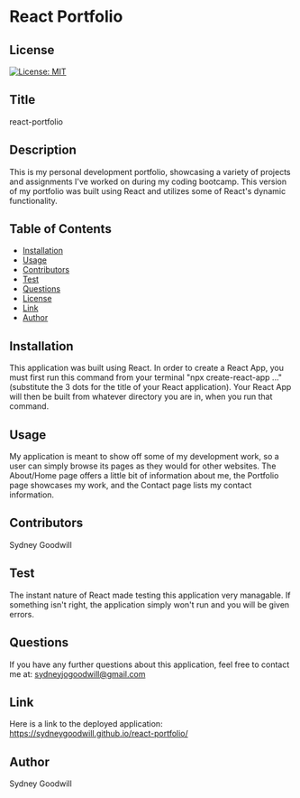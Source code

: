 # React Portfolio
## License
  [![License: MIT](https://img.shields.io/badge/License-IPL%201.0-blue.svg)](https://opensource.org/licenses/IPL-1.0)

  ## Title
  react-portfolio

  ## Description
  This is my personal development portfolio, showcasing a variety of projects and assignments I've worked on during my coding bootcamp. This version of my portfolio was built using React and utilizes some of React's dynamic functionality.

  ## Table of Contents
  * [Installation](#install)
  * [Usage](#usage)
  * [Contributors](#contributors)
  * [Test](#test)
  * [Questions](#questions)
  * [License](#license)
  * [Link](#link)
  * [Author](#author)
  
  ## Installation
  This application was built using React. In order to create a React App, you must first run this command from your terminal "npx create-react-app ..." (substitute the 3 dots for the title of your React application). Your React App will then be built from whatever directory you are in, when you run that command.

  ## Usage
  My application is meant to show off some of my development work, so a user can simply browse its pages as they would for other websites. The About/Home page offers a little bit of information about me, the Portfolio page showcases my work, and the Contact page lists my contact information.

  ## Contributors
  Sydney Goodwill

  ## Test
  The instant nature of React made testing this application very managable. If something isn't right, the application simply won't run and you will be given errors.

  ## Questions
  If you have any further questions about this application, feel free to contact me at: sydneyjogoodwill@gmail.com

  ## Link
  Here is a link to the deployed application:
  https://sydneygoodwill.github.io/react-portfolio/

  ## Author
  Sydney Goodwill 

